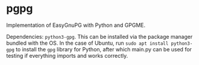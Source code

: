 # pgpg
Implementation of EasyGnuPG with Python and GPGME.

Dependencies: `python3-gpg`.
This can be installed via the package manager bundled with the OS.
In the case of Ubuntu, run `sudo apt install python3-gpg` to install
the `gpg` library for Python, after which main.py can be used for testing
if everything imports and works correctly. 
